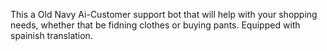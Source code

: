 This a Old Navy Ai-Customer support bot that will help with your shopping needs, whether that be fidning clothes or buying pants. Equipped with spainish translation.